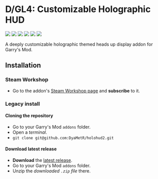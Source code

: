 # D/GL4: Customizable Holographic HUD

![](https://img.shields.io/github/v/release/DyaMetR/holohud2)
![](https://img.shields.io/steam/views/3459525275)
![](https://img.shields.io/steam/downloads/3459525275)
![](https://img.shields.io/steam/favorites/3459525275)
![](https://img.shields.io/github/issues/DyaMetR/holohud2)
![](https://img.shields.io/github/license/DyaMetR/holohud2)

A deeply customizable holographic themed heads up display addon for Garry's Mod.

## Installation

### Steam Workshop

+   Go to the addon's [Steam Workshop page](https://steamcommunity.com/sharedfiles/filedetails/?id=3459525275) and **subscribe** to it.

### Legacy install

#### Cloning the repository

+   Go to your Garry's Mod `addons` folder.
+   Open a _terminal_.
+   `git clone git@github.com:DyaMetR/holohud2.git`

#### Download latest release

+   **Download** the [latest release](https://github.com/DyaMetR/holohud2/releases).
+   Go to your Garry's Mod `addons` folder.
+   Unzip the _downloaded `.zip` file_ there.